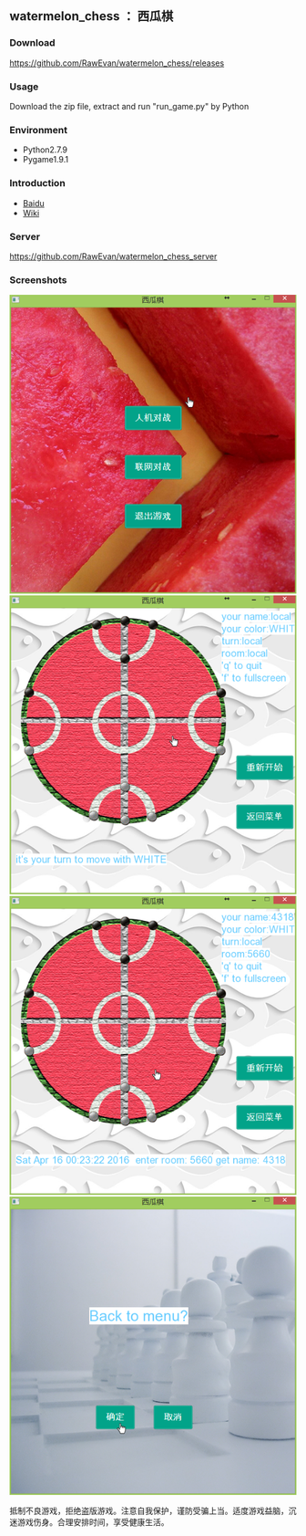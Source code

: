 ## watermelon_chess  ：  西瓜棋

### Download
https://github.com/RawEvan/watermelon_chess/releases

### Usage

Download the zip file, extract and run "run_game.py" by Python

### Environment

* Python2.7.9
* Pygame1.9.1

### Introduction
* [Baidu](http://baike.baidu.com/link?url=-PT93RwJavtwqHJH5JrouH85O2QpfZZKXQB5UfJLZ6NA8h8E33fH_dk9K7hkT3Lpwy6Ld0ZkgObwcU8FxB_EvBXc96xMd_SOOWzbOOB9z7ySDpLoW2lNq6xHXDnL4lKs)
* [Wiki](https://en.wikipedia.org/wiki/Watermelon_Chess)
### Server
https://github.com/RawEvan/watermelon_chess_server

### Screenshots
![image](/screenshots/main.png)
![image](/screenshots/player-computer.png)
![image](/screenshots/player-player.png)
![image](/screenshots/query.png)


抵制不良游戏，拒绝盗版游戏。注意自我保护，谨防受骗上当。适度游戏益脑，沉迷游戏伤身。合理安排时间，享受健康生活。
